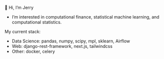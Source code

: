 👋 Hi, I’m Jerry
- I’m interested in computational finance, statistical machine learning, and computational statistics.

My current stack: 
- Data Science: pandas, numpy, scipy, mpl, sklearn, Airflow
- Web: django-rest-framework, next.js, tailwindcss
- Other: docker, celery

<!---
jlohding/jlohding is a ✨ special ✨ repository because its `README.md` (this file) appears on your GitHub profile.
You can click the Preview link to take a look at your changes.
--->
